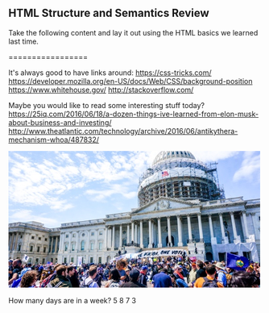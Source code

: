 ## HTML Structure and Semantics Review

Take the following content and lay it out using the HTML basics we learned last time.

=================

It's always good to have links around:
https://css-tricks.com/
https://developer.mozilla.org/en-US/docs/Web/CSS/background-position
https://www.whitehouse.gov/
http://stackoverflow.com/

Maybe you would like to read some interesting stuff today?
https://25iq.com/2016/06/18/a-dozen-things-ive-learned-from-elon-musk-about-business-and-investing/
http://www.theatlantic.com/technology/archive/2016/06/antikythera-mechanism-whoa/487832/

![Political Rally](rally.jpg)

How many days are in a week?
5
8
7
3
